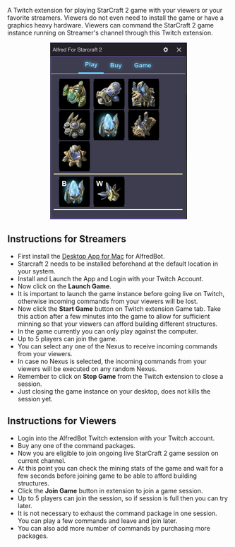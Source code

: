 A Twitch extension for playing StarCraft 2 game with your viewers or your favorite streamers. Viewers do not even need to install the game or have a graphics heavy hardware. Viewers can command the StarCraft 2 game instance running on Streamer's channel through this Twitch extension.

<p align="center"><img src="./AlfredBot.png" height="400" alt="eleventy Logo"></p>

## **Instructions for Streamers**

- First install the [Desktop App for Mac](https://github.com/bishwenduk029/alfredbotsite/releases/download/v1.0-alpha/AlfredBot-1.0.0-mac.zip) for AlfredBot.
- Starcraft 2 needs to be installed beforehand at the default location in your system.
- Install and Launch the App and Login with your Twitch Account.
- Now click on the **Launch Game**. 
- It is important to launch the game instance before going live on Twitch, otherwise incoming commands from your viewers will be lost.
- Now click the **Start Game** button on Twitch extension Game tab. Take this action after a few minutes into the game to allow for sufficient minning so that your viewers can afford building different structures.
- In the game currently you can only play against the computer.
- Up to 5 players can join the game.
- You can select any one of the Nexus to receive incoming commands from your viewers.
- In case no Nexus is selected, the incoming commands from your viewers will be executed on any random Nexus.
- Remember to click on **Stop Game** from the Twitch extension to close a session.
- Just closing the game instance on your desktop, does not kills the session yet.

## **Instructions for Viewers**

- Login into the AlfredBot Twitch extension with your Twitch account.
- Buy any one of the command packages.
- Now you are eligible to join ongoing live StarCraft 2 game session on current channel.
- At this point you can check the mining stats of the game and wait for a few seconds before joining game to be able to afford building structures.
- Click the **Join Game** button in extension to join a game session.
- Up to 5 players can join the session, so if session is full then you can try later.
- It is not necessary to exhaust the command package in one session. You can play a few commands and leave and join later.
- You can also add more number of commands by purchasing more packages.
